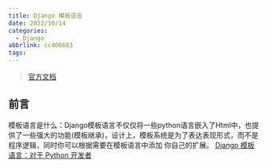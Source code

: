 ```yaml
---
title: Django 模板语言
date: 2022/10/14
categories:
  - Django
abbrlink: cc406683
tags:
---
```



> [官方文档](https://docs.djangoproject.com/zh-hans/4.0/ref/templates/language/)

## 前言
模板语言是什么：Django模板语言不仅仅将一些python语言嵌入了Html中，也提供了一些强大的功能(模板继承)，设计上，模板系统是为了表达表现形式，而不是程序逻辑，同时你可以根据需要在模板语言中添加 你自己的扩展。
[Django 模板语言：对于 Python 开发者](https://docs.djangoproject.com/zh-hans/4.0/ref/templates/api/)
